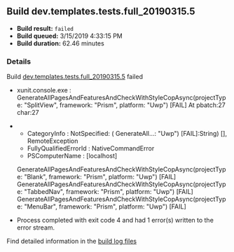 ## Build dev.templates.tests.full_20190315.5
- **Build result:** `failed`
- **Build queued:** 3/15/2019 4:33:15 PM
- **Build duration:** 62.46 minutes
### Details
Build [dev.templates.tests.full_20190315.5](https://winappstudio.visualstudio.com/web/build.aspx?pcguid=a4ef43be-68ce-4195-a619-079b4d9834c2&builduri=vstfs%3a%2f%2f%2fBuild%2fBuild%2f27269) failed

+ xunit.console.exe :     GenerateAllPagesAndFeaturesAndCheckWithStyleCopAsync(projectType: "SplitView", framework: 
"Prism", platform: "Uwp") [FAIL]
At pbatch:27 char:27
+ 
    + CategoryInfo          : NotSpecified: (    GenerateAll...: "Uwp") [FAIL]:String) [], RemoteException
    + FullyQualifiedErrorId : NativeCommandError
    + PSComputerName        : [localhost]
 
    GenerateAllPagesAndFeaturesAndCheckWithStyleCopAsync(projectType: "Blank", framework: "Prism", platform: "Uwp") 
[FAIL]
    GenerateAllPagesAndFeaturesAndCheckWithStyleCopAsync(projectType: "TabbedNav", framework: "Prism", platform: 
"Uwp") [FAIL]
    GenerateAllPagesAndFeaturesAndCheckWithStyleCopAsync(projectType: "MenuBar", framework: "Prism", platform: "Uwp") 
[FAIL]

+ Process completed with exit code 4 and had 1 error(s) written to the error stream.

Find detailed information in the [build log files](https://uwpctdiags.blob.core.windows.net/buildlogs/dev.templates.tests.full_20190315.5_logs.zip)
